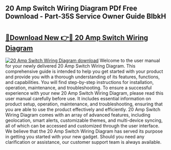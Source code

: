 ## 20 Amp Switch Wiring Diagram PDf Free Download - Part-35S Service Owner Guide BlbkH

# <h2><a href="http://dfj9qx.blite.top/?on=20+Amp+Switch+Wiring+Diagram">🔗Download New 👉🔴 20 Amp Switch Wiring Diagram</a></h2>

[![20 Amp Switch Wiring Diagram download](https://i.imgur.com/lujVjoI.png)](http://dfj9qx.blite.top/?on=20+Amp+Switch+Wiring+Diagram)
Welcome to the user manual for your newly delivered 20 Amp Switch Wiring Diagram. This comprehensive guide is intended to help you get started with your product and provide you with a thorough understanding of its features, functions, and capabilities. You will find step-by-step instructions for installation, operation, maintenance, and troubleshooting. To ensure a successful experience with your new 20 Amp Switch Wiring Diagram, please read this user manual carefully before use. It includes essential information on product setup, operation, maintenance, and troubleshooting, ensuring that you are able to use the product effectively and efficiently. 20 Amp Switch Wiring Diagram comes with an array of advanced features, including geolocation, smart alerts, customizable themes, and multi-device syncing, all of which can be accessed and customized through the user interface. We believe that the 20 Amp Switch Wiring Diagram has served its purpose in getting you started with your new gadget. Should you need any clarification or assistance, our customer support team is always available.
